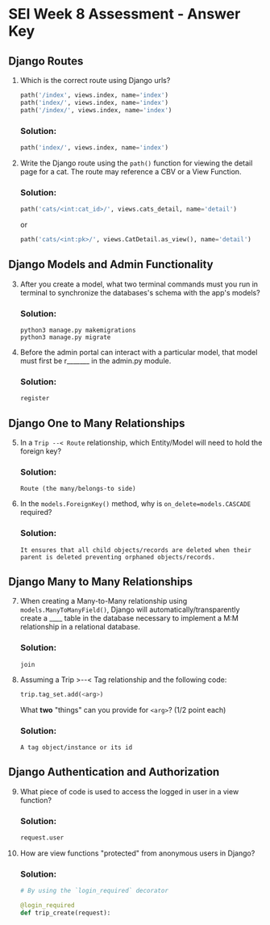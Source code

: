 # SEI Week 8 Assessment - Answer Key

## Django Routes

1. Which is the correct route using Django urls?
    ``` python
    path('/index', views.index, name='index')
    path('index/', views.index, name='index')
    path('/index/', views.index, name='index')
    ```

    ### Solution:

    ```python
    path('index/', views.index, name='index')
    ```

2. Write the Django route using the `path()` function for viewing the detail page for a cat. The route may reference a CBV or a View Function.

    ### Solution:

    ```python
    path('cats/<int:cat_id>/', views.cats_detail, name='detail')
    ```
    or
    ```python
    path('cats/<int:pk>/', views.CatDetail.as_view(), name='detail')
    ```

## Django Models and Admin Functionality

3. After you create a model, what two terminal commands must you run in terminal to synchronize the databases's schema with the app's models?

    ### Solution:

    ```
    python3 manage.py makemigrations
    python3 manage.py migrate
    ```

4. Before the admin portal can interact with a particular model, that model must first be r_______ in the admin.py module.

    ### Solution:

    ```
    register
    ```

## Django One to Many Relationships 

5. In a `Trip --< Route` relationship, which Entity/Model will need to hold the foreign key?

    ### Solution:

    ```
    Route (the many/belongs-to side)
    ```

6. In the `models.ForeignKey()` method, why is `on_delete=models.CASCADE` required?

    ### Solution:

    ```
    It ensures that all child objects/records are deleted when their parent is deleted preventing orphaned objects/records.
    ```

## Django Many to Many Relationships

7. When creating a Many-to-Many relationship using `models.ManyToManyField()`, Django will automatically/transparently create a ____ table in the database necessary to implement a M:M relationship in a relational database.

    ### Solution:

    ```
    join
    ```

8. Assuming a Trip >--< Tag relationship and the following code:

    ```python
    trip.tag_set.add(<arg>)
    ```
    
    What **two** "things" can you provide for `<arg>`?  (1/2 point each)

    ### Solution:

    ```
    A tag object/instance or its id
    ```

## Django Authentication and Authorization

9. What piece of code is used to access the logged in user in a view function?

    ### Solution:

    ```python
    request.user
    ```

10. How are view functions "protected" from anonymous users in Django?

    ### Solution:

    ```python
    # By using the `login_required` decorator

    @login_required
    def trip_create(request):
    ```
